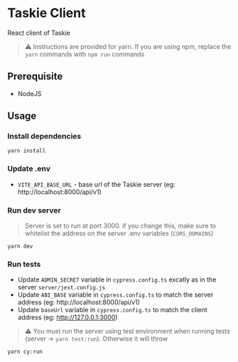 
# Taskie Client
React client of Taskie
> ⚠️ Instructions are provided for yarn. If you are using npm, replace the `yarn` commands with `npm run` commands

## Prerequisite
- NodeJS

## Usage
### Install dependencies
```
yarn install
```

### Update .env
- `VITE_API_BASE_URL` - base url of the Taskie server (eg: http://localhost:8000/api/v1)


### Run dev server
> Server is set to run at port 3000. if you change this, make sure to whitelist the address on the server .env variables (`CORS_DOMAINS`)
```
yarn dev
```

### Run tests
- Update `ADMIN_SECRET` variable in `cypress.config.ts` excatly as in the server `server/jest.config.js`
- Update `ABI_BASE` variable in `cypress.config.ts` to match the server address (eg: http://localhost:8000/api/v1)
- Update `baseUrl` variable in `cypress.config.ts` to match the client address (eg: http://127.0.0.1:3000) 
> ⚠️ You must run the server using test environment when running tests (server -> `yarn test:run`). Otherwise it will throw
```
yarn cy:run
```